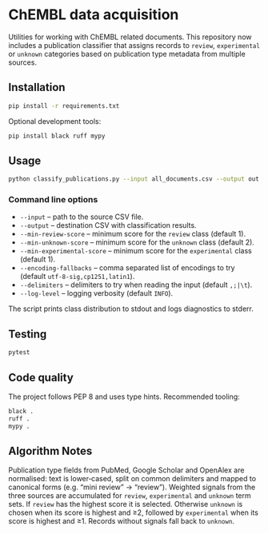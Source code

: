 # ChEMBL data acquisition

Utilities for working with ChEMBL related documents. This repository now
includes a publication classifier that assigns records to `review`,
`experimental` or `unknown` categories based on publication type metadata from
multiple sources.

## Installation

```bash
pip install -r requirements.txt
```

Optional development tools:

```bash
pip install black ruff mypy
```

## Usage

```bash
python classify_publications.py --input all_documents.csv --output out.csv
```

### Command line options

- `--input` – path to the source CSV file.
- `--output` – destination CSV with classification results.
- `--min-review-score` – minimum score for the `review` class (default 1).
- `--min-unknown-score` – minimum score for the `unknown` class (default 2).
- `--min-experimental-score` – minimum score for the `experimental` class (default 1).
- `--encoding-fallbacks` – comma separated list of encodings to try (default `utf-8-sig,cp1251,latin1`).
- `--delimiters` – delimiters to try when reading the input (default `,;|\t`).
- `--log-level` – logging verbosity (default `INFO`).

The script prints class distribution to stdout and logs diagnostics to stderr.

## Testing

```bash
pytest
```

## Code quality

The project follows PEP 8 and uses type hints. Recommended tooling:

```bash
black .
ruff .
mypy .
```

## Algorithm Notes

Publication type fields from PubMed, Google Scholar and OpenAlex are
normalised: text is lower‑cased, split on common delimiters and mapped to
canonical forms (e.g. “mini review” → “review”). Weighted signals from the three
sources are accumulated for `review`, `experimental` and `unknown` term sets. If
`review` has the highest score it is selected. Otherwise `unknown` is chosen
when its score is highest and ≥2, followed by `experimental` when its score is
highest and ≥1. Records without signals fall back to `unknown`.
